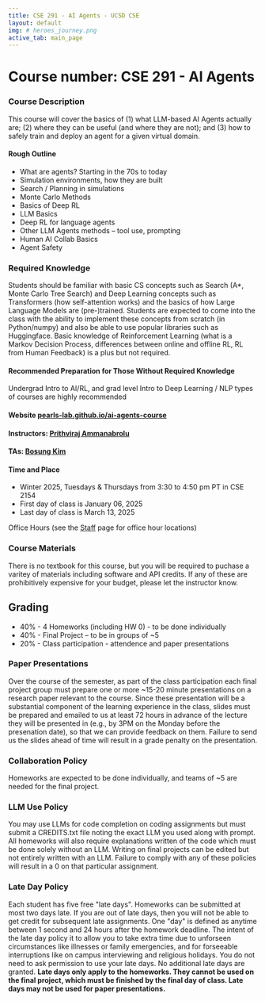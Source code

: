 ```yaml
---
title: CSE 291 - AI Agents - UCSD CSE
layout: default
img: # heroes_journey.png
active_tab: main_page 
---
```


<!-- Display an alert about upcoming homework assignments -->
<!-- {% capture now %}{{'now' | date: '%s'}}{% endcapture %}
{% for page in site.pages %}
{% if page.release_date and page.due_date %}
{% capture release_date %}{{page.release_date | date: '%s'}}{% endcapture %}
{% capture due_date %}{{page.due_date | date: '%s'}}{% endcapture %}
{% if release_date < now and due_date >= now %}
{% if page.type == "in-class" %}
<!-- In class activity -->
<!-- <div class="alert alert-danger">
The in-class activity for {{ page.release_date | date: "%A %b %-d" }} will be to <a href="{{page.url}}">{{ page.title }}</a>.  
</div>
<!-- Other participation activity -->
<!-- {% elsif page.type == "participation" %}
<div class="alert alert-info">
The participation activity <a href="{{page.url}}">{{ page.title }}</a> is due on {{ page.due_date | date: "%A, %B %-d, %Y" }} before {{ page.due_date | date: "%I:%M%p" }}. 
</div>
{% else %} -->
<!-- Homework assignment -->
<!-- <div class="alert alert-success">
<a href="{{page.url}}">{{page.type}} {{page.number}}: {{page.title}}</a> has been released.  
{% if page.deliverables %}
The assignment has multiple deliverables.
<ul>
{% for deliverable in page.deliverables %}
<li>{{ deliverable.due_date | date: "%b %-d, %Y" }} - {{deliverable.description}}.</li>
{% endfor %}
</ul>
{% else %}
It is due before {{ page.due_date | date: "%I:%M%p" }} on {{ page.due_date | date: "%A, %B %-d, %Y" }}.
{% endif %}
</div>
{% endif %}
{% endif %}
{% endif %}
{% endfor %} -->
<!-- End alert for upcoming homework assignments -->


<!--
<div class="alert alert-success" markdown="1">
A great example of what you could build if you take this class is the [AI Dungeon](https://play.aidungeon.io/), which is an interactive fiction game  that was developed by a student at BYU using [Open AI's GPT-2](https://openai.com/blog/better-language-models/) large scale language model.
</div>
-->
<!--
<div class="alert alert-success" markdown="1">
First day of class is Thursday, January 13, 2022 at 1:45pm-3:15pm Eastern. It will take place virtually. Here is the [Zoom link](https://upenn.zoom.us/j/95868341588?pwd=a0NvbkhtUEdYTTk5d0Vmc2VvcHJrUT09). We look forward to seeing you there!
</div>
-->

# Course number: CSE 291 - AI Agents

### Course Description
This course will cover the basics of (1) what LLM-based AI Agents actually are; (2) where they can be useful (and where they are not); and (3) how to safely train and deploy an agent for a given virtual domain.

#### Rough Outline

- What are agents? Starting in the 70s to today
- Simulation environments, how they are built
- Search / Planning in simulations
- Monte Carlo Methods
- Basics of Deep RL
- LLM Basics
- Deep RL for language agents
- Other LLM Agents methods – tool use, prompting
- Human AI Collab Basics
- Agent Safety


### Required Knowledge 
Students should be familiar with basic CS concepts such as Search (A*, Monte Carlo Tree Search) and Deep Learning concepts such as Transformers (how self-attention works) and the basics of how Large Language Models are (pre-)trained. Students are expected to come into the class with the ability to implement these concepts from scratch (in Python/numpy) and also be able to use popular libraries such as Huggingface. Basic knowledge of Reinforcement Learning (what is a Markov Decision Process, differences between online and offline RL, RL from Human Feedback) is a plus but not required.

#### Recommended Preparation for Those Without Required Knowledge
Undergrad Intro to AI/RL, and grad level Intro to Deep Learning / NLP types of courses are highly recommended

#### Website [pearls-lab.github.io/ai-agents-course](http://pearls-lab.github.io/ai-agents-course)

#### Instructors: [Prithviraj Ammanabrolu](https://prithvirajva.com)

#### TAs: [Bosung Kim](https://bosung.github.io)

#### Time and Place
- Winter 2025, Tuesdays & Thursdays from 3:30 to 4:50 pm PT in CSE 2154
- First day of class is January 06, 2025
- Last day of class is March 13, 2025

Office Hours (see the [Staff](/staff.html) page for office hour locations)

### Course Materials
There is no textbook for this course, but you will be required to puchase a varitey of materials including software and API credits. If any of these are prohibitively expensive for your budget, please let the instructor know.

<!-- Games
: [Labyrinth The Adventure Game](https://www.amazon.com/Jim-Hensons-Labyrinth-Adv-Game/dp/1916011551/) - $35 on Amazon
: [Action Castle](http://www.memento-mori.com/pdf/parsely-preview-n-play-edition) - Free (you can optionally buy it in the rad [Parsley book in print](http://www.memento-mori.com/books/parsely-book) or [PDF](http://www.memento-mori.com/pdf/parsely-pdf)) - $20-30 -->


<!-- Materials 
: [ChatGPT Plus subcription](http://chat.openai.com) - $20/month -->


## Grading

- 40% - 4 Homeworks (including HW 0) - to be done individually
- 40% - Final Project – to be in groups of ~5
- 20% - Class participation - attendence and paper presentations


### Paper Presentations
Over the course of the semester, as part of the class participation each final project group must prepare one or more ~15-20 minute presentations on a research paper relevant to the course. Since these presentation will be a substantial component of the learning experience in the class, slides must be prepared and emailed to us at least 72 hours in advance of the lecture they will be presented in (e.g., by 3PM on the Monday before the presenation date), so that we can provide feedback on them. Failure to send us the slides ahead of time will result in a grade penalty on the presentation. 

### Collaboration Policy
Homeworks are expected to be done individually, and teams of ~5 are needed for the final project.

### LLM Use Policy
You may use LLMs for code completion on coding assignments but must submit a CREDITS.txt file noting the exact LLM you used along with prompt.
All homeworks will also require explanations written of the code which must be done solely without an LLM.
Writing on final projects can be edited but not entirely written with an LLM.
Failure to comply with any of these policies will result in a 0 on that particular assignment.

### Late Day Policy
Each student has five free "late days".  Homeworks can be submitted at most two days late.  If you are out of late days, then you will not be able to get credit for subsequent late assignments. One "day" is defined as anytime between 1 second and 24 hours after the homework deadline. The intent of the late day policy it to allow you to take extra time due to unforseen circumstances like illnesses or family emergencies, and for forseeable interruptions like on campus interviewing and religious holidays.  You do not need to ask permission to use your late days.  No additional late days are granted. **Late days only apply to the homeworks. They cannot be used on the final project, which must be finished by the final day of class.  Late days may not be used for paper presentations.**

